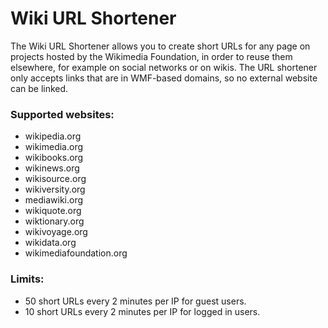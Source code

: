 # Wiki URL Shortener
The Wiki URL Shortener allows you to create short URLs for any page on projects hosted by the Wikimedia Foundation, in order to reuse them elsewhere, for example on social networks or on wikis. The URL shortener only accepts links that are in WMF-based domains, so no external website can be linked.

### Supported websites:
- wikipedia.org
- wikimedia.org
- wikibooks.org
- wikinews.org
- wikisource.org
- wikiversity.org
- mediawiki.org
- wikiquote.org
- wiktionary.org
- wikivoyage.org
- wikidata.org
- wikimediafoundation.org

### Limits:
- 50 short URLs every 2 minutes per IP for guest users.
- 10 short URLs every 2 minutes per IP for logged in users.
